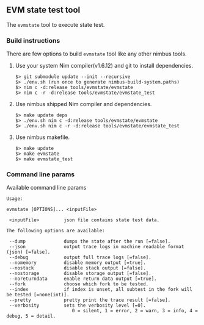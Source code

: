 ## EVM state test tool

The `evmstate` tool to execute state test.

### Build instructions

There are few options to build `evmstate` tool like any other nimbus tools.

1. Use your system Nim compiler(v1.6.12) and git to install dependencies.
    ```
    $> git submodule update --init --recursive
    $> ./env.sh (run once to generate nimbus-build-system.paths)
    $> nim c -d:release tools/evmstate/evmstate
    $> nim c -r -d:release tools/evmstate/evmstate_test
    ```
2. Use nimbus shipped Nim compiler and dependencies.
    ```
    $> make update deps
    $> ./env.sh nim c -d:release tools/evmstate/evmstate
    $> ./env.sh nim c -r -d:release tools/evmstate/evmstate_test
    ```
3. Use nimbus makefile.
    ```
    $> make update
    $> make evmstate
    $> make evmstate_test
    ```

### Command line params

Available command line params
```
Usage:

evmstate [OPTIONS]... <inputFile>

 <inputFile>         json file contains state test data.

The following options are available:

 --dump              dumps the state after the run [=false].
 --json              output trace logs in machine readable format (json) [=false].
 --debug             output full trace logs [=false].
 --nomemory          disable memory output [=true].
 --nostack           disable stack output [=false].
 --nostorage         disable storage output [=false].
 --noreturndata      enable return data output [=true].
 --fork              choose which fork to be tested.
 --index             if index is unset, all subtest in the fork will be tested [=none(int)].
 --pretty            pretty print the trace result [=false].
 --verbosity         sets the verbosity level [=0].
                        0 = silent, 1 = error, 2 = warn, 3 = info, 4 = debug, 5 = detail.
```
